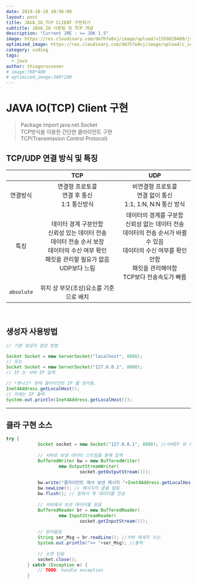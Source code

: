 ```yaml
---
date: 2019-10-10 10:56:00
layout: post
title: JAVA_IO_TCP CLIENT 구현하기
subtitle: JAVA_IO 사용법 및 TCP 개념
description: "Current JRE : >= JDK 1.5"
image: https://res.cloudinary.com/dm7h7e8xj/image/upload/v1559820489/js-code_n83m7a.jpg
optimized_image: https://res.cloudinary.com/dm7h7e8xj/image/upload/c_scale,w_380/v1559820489/js-code_n83m7a.jpg
category: coding
tags:
  - java
author: thiagorossener
# image:760*400
# optimized_image:380*200
---
```


# JAVA IO(TCP) Client 구현
> Package import java.net.Socket<br>
> TCP방식을 이용한 간단한 클라이언트 구현<br>
> TCP(Transmission Control Protocol)<br>

## TCP/UDP 연결 방식 및 특징
<!-- |  | TCP | UDP |
|:---:|:---:|:---:|
| 연결방식 | 연결형 프로토콜<br>연결 후 통신<br>1:1 통신방식 | 비연결형 프로토콜<br>연결 없이 통신<br>1:1, 1:N, N:N 통신 방식 |
| 특징 | 데이터 경계 구분안함<br>신뢰성 있는 데이터 전송<br>데이터 전송 순서 보장<br>데이터의 수신 여부 확인<br>패킷을 관리할 필요가 없음<br>UDP보다 느림 | 데이터의 경계를 구분함<br>신뢰성 없는 데이터 전송<br>데이터의 전송 순서가 바뀔 수 있음<br> 데이터의 수신 여부를 확인 안함<br>패킷을 관리해야함<br>TCP보다 전송속도가 빠름 |
| 관련클래스 | Socket<br>ServerSocket | DatagramSocket<br>DatagramPacket<br>MulticastSocket | -->

|   | TCP | UDP |
|:---:|:---:|:---:|
| 연결방식 | 연결형 프로토콜<br>연결 후 통신<br>1:1 통신방식 | 비연결형 프로토콜<br>연결 없이 통신<br>1:1, 1:N, N:N 통신 방식 |
| 특징 | 데이터 경계 구분안함<br>신뢰성 있는 데이터 전송<br>데이터 전송 순서 보장<br>데이터의 수신 여부 확인<br>패킷을 관리할 필요가 없음<br>UDP보다 느림 | 데이터의 경계를 구분함<br>신뢰성 없는 데이터 전송<br>데이터의 전송 순서가 바뀔 수 있음<br> 데이터의 수신 여부를 확인 안함<br>패킷을 관리해야함<br>TCP보다 전송속도가 빠름 |
| `absolute` | 위치 상 부모(조상)요소를 기준으로 배치 ||

<br>

## 생성자 사용방법

```java
// 기본 생성자 생성 방법

Socket Socket = new ServerSocket("localhost", 8000); 
// 또는
Socket Socket = new ServerSocket("127.0.0.1", 8000);
// IP 는 서버 IP 입력

// *뽀나스* 현재 클라이언트 IP 를 얻어옴.
Inet4Address.getLocalHost();
// 아래는 IP 출력
System.out.println(Inet4Address.getLocalHost());
```
***
## 클라 구현 소스

```java
try {
			Socket socket = new Socket("127.0.0.1", 8000); //서버IP 와 포트
				
			// 서버로 보낼 데이터 스트림을 통해 입력
			BufferedWriter bw = new BufferedWriter(
					new OutputStreamWriter(
							socket.getOutputStream()));
			
			bw.write("클라이언트 에서 보낸 메시지 "+Inet4Address.getLocalHost());
			bw.newLine(); // 메시지의 끝을 알림
			bw.flush(); // 힘줘서 쭉 데이터를 전송
			
			// 서버에서 보낸 데이터를 읽음
			BufferedReader br = new BufferedReader(
					new InputStreamReader(
							socket.getInputStream()));
			
			// 읽어들임
			String ser_Msg = br.readLine(); //서버 메세지 수신
			System.out.println(">> "+ser_Msg); //출력
			
			// 소켓 닫음
			socket.close();
		} catch (Exception e) {
			// TODO: handle exception
		}
```